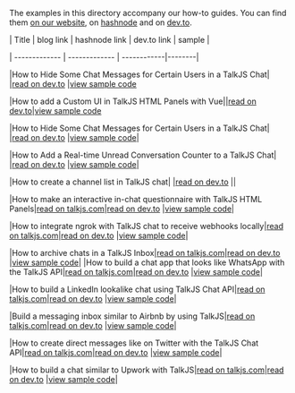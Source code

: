 The examples in this directory accompany our how-to guides. You can find them [on our website](https://talkjs.com/resources/tag/tutorials/), on [hashnode](https://hashnode.com/@talkjs) and on [dev.to](https://dev.to/talkjs).

<!-- 
When a tutorial related to a sample is published add a row to the table below. As the link text for the blog link use "read on our blog", and for hashnode and  dev.to use "read on hashnode" and "read on dev.to" respectively. For the link to the sample folder, use "view sample code".
 -->

| Title        | blog link     | hashnode link | dev.to link | sample |
 
| ------------- | ------------- | ------------|--------|

|How to Hide Some Chat Messages for Certain Users in a TalkJS Chat|               |[read on dev.to](https://dev.to/talkjs/how-to-hide-some-chat-messages-for-certain-users-in-a-talkjs-chat-23g4) |[view sample code](https://github.com/SapneshNaik/talkjs-examples/tree/master/howtos/how-to-hide-some-chat-messages-for-certain-users-in-a-talkjs-chat)

|How to add a Custom UI in TalkJS HTML Panels with Vue||[read on dev.to](https://dev.to/talkjs/how-to-add-a-custom-ui-in-talkjs-html-panels-with-vue-190p)|[view sample code]()

|How to Hide Some Chat Messages for Certain Users in a TalkJS Chat|               |[read on dev.to](https://dev.to/talkjs/how-to-hide-some-chat-messages-for-certain-users-in-a-talkjs-chat-23g4) |[view sample code](https://github.com/SapneshNaik/talkjs-examples/tree/master/howtos/how-to-hide-some-chat-messages-for-certain-users-in-a-talkjs-chat)|

|How to Add a Real-time Unread Conversation Counter to a TalkJS Chat|               |[read on dev.to](https://dev.to/talkjs/how-to-add-a-real-time-unread-conversation-counter-to-a-talkjs-chat-2o05) |[view sample code](https://github.com/SapneshNaik/talkjs-examples/tree/master/howtos/how-to-add-a-real-time-unread-conversation-counter-to-a-talkjs-chat)|

|How to create a channel list in TalkJS chat| |[read on dev.to](https://dev.to/talkjs/how-to-create-a-channel-list-in-talkjs-chat-4d4n) ||

|How to make an interactive in-chat questionnaire with TalkJS HTML Panels|[read on talkjs.com](https://talkjs.com/resources/how-to-make-an-interactive-in-chat-questionnaire-with-talkjs-html-panels/)|[read on dev.to](https://dev.to/talkjs/how-to-make-an-interactive-in-chat-questionnaire-with-talkjs-html-panels-4moi) |[view sample code](https://github.com/aswinrajeevofficial/talkjs-examples/tree/master/howtos/how-to-make-an-interactive-in-chat-questionnaire-with-talkjs-html-panels)|

|How to integrate ngrok with TalkJS chat to receive webhooks locally|[read on talkjs.com](https://talkjs.com/resources/how-to-integrate-ngrok-with-talkjs-to-receive-webhooks-locally/)|[read on dev.to](https://dev.to/talkjs/how-to-integrate-ngrok-with-talkjs-to-receive-webhooks-locally-523f) |[view sample code](https://github.com/aswinrajeevofficial/talkjs-examples/tree/master/howtos/how-to-integrate-ngrok-with-talkjs-to-receive-webhooks)|

|How to archive chats in a TalkJS Inbox|[read on talkjs.com](https://talkjs.com/resources/how-to-archive-chats-in-a-talkjs-inbox/)|[read on dev.to](https://dev.to/talkjs/how-to-archive-chats-in-a-talkjs-inbox-g4o) |[view sample code](https://github.com/aswinrajeevofficial/talkjs-examples/tree/master/howtos/how-to-archive-chats-in-a-talkjs-inbox)|
|How to build a chat app that looks like WhatsApp with the TalkJS API|[read on talkjs.com](https://talkjs.com/resources/how-to-build-a-chat-app-that-looks-like-whatsapp-with-the-talkjs-chat-api/)|[read on dev.to](https://dev.to/talkjs/building-a-whatsapp-clone-with-talkjs-chat-api-cdf) |[view sample code](https://github.com/aswinrajeevofficial/talkjs-examples/tree/master/howtos/how-to-build-a-chat-app-that-looks-like-whatsapp-with-talkjs-chat-api)|

|How to build a LinkedIn lookalike chat using TalkJS Chat API|[read on talkjs.com](https://talkjs.com/resources/how-to-build-a-linkedin-lookalike-chat-using-talkjs-chat-api/)|[read on dev.to](https://dev.to/talkjs/how-to-build-a-linkedin-lookalike-chat-using-talkjs-chat-api-1o0k) |[view sample code](https://github.com/aswinrajeevofficial/talkjs-examples/tree/master/howtos/how-to-build-a-chat-that-looks-like-linkedin-chat-with-talkjs-chat-api)|

|Build a messaging inbox similar to Airbnb by using TalkJS|[read on talkjs.com](https://talkjs.com/resources/build-a-messaging-inbox-similar-to-airbnb-by-using-talkjs/)|[read on dev.to](https://dev.to/talkjs/how-to-build-an-airbnb-chat-lookalike-with-talkjs-2di8) |[view sample code](https://github.com/aswinrajeevofficial/talkjs-examples/tree/master/howtos/how-to-build-an-airbnb-chat-lookalike-with-talkjs)|

|How to create direct messages like on Twitter with the TalkJS Chat API|[read on talkjs.com](https://talkjs.com/resources/how-to-create-direct-messages-like-on-twitter-with-the-talkjs-chat-api/)|[read on dev.to](https://dev.to/talkjs/how-to-create-direct-messages-like-on-twitter-with-the-talkjs-chat-api-3jo6) |[view sample code](https://github.com/aswinrajeevofficial/talkjs-examples/tree/master/howtos/how-to-create-direct-messages-like-on-twitter-with-the-talkjs-chat-api)|

|How to build a chat similar to Upwork with TalkJS|[read on talkjs.com](https://talkjs.com/resources/how-to-build-a-chat-similar-to-upwork-with-talkjs/)|[read on dev.to](https://dev.to/talkjs/how-to-build-a-chat-similar-to-upwork-with-talkjs-4la9) |[view sample code](https://github.com/aswinrajeevofficial/talkjs-examples/tree/master/howtos/how-to-build-a-chat-similar-to-upwork-with-talkjs)|

